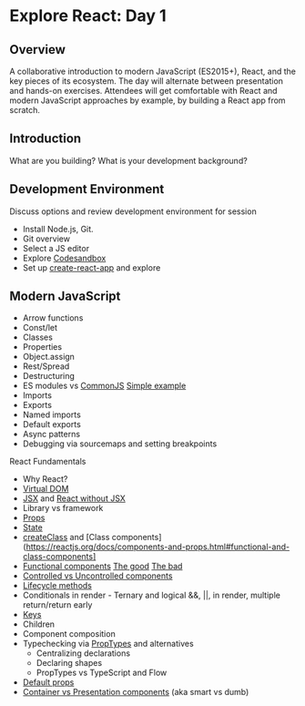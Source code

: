 # Explore React: Day 1

## Overview
A collaborative introduction to modern JavaScript (ES2015+), React, and the key pieces of its ecosystem. The day will alternate between presentation and hands-on exercises. Attendees will get comfortable with React and modern JavaScript approaches by example, by building a React app from scratch.

## Introduction
What are you building?
What is your development background?

## Development Environment
Discuss options and review development environment for session
*	Install Node.js, Git. 
*	Git overview
*	Select a JS editor
*	Explore [Codesandbox](https://codesandbox.io)
*	Set up [create-react-app](https://github.com/facebookincubator/create-react-app) and explore

## Modern JavaScript
*	Arrow functions
*	Const/let
*	Classes
*	Properties
*	Object.assign
*	Rest/Spread
*	Destructuring
*	ES modules vs [CommonJS](https://nodejs.org/docs/latest/api/modules.html) [Simple example]()
  *	Imports
  *	Exports
  *	Named imports
  *	Default exports
*	Async patterns 
*	Debugging via sourcemaps and setting breakpoints

React Fundamentals
*	Why React?
*	[Virtual DOM](https://reactjs.org/docs/faq-internals.html#what-is-the-virtual-dom) 
* [JSX](https://reactjs.org/docs/jsx-in-depth.html) and [React without JSX](https://reactjs.org/docs/react-without-jsx.html)
*	Library vs framework
*	[Props](https://reactjs.org/docs/components-and-props.html)
*	[State](https://reactjs.org/docs/components-and-props.html)
*	[createClass](https://reactjs.org/docs/react-without-es6.html) and [Class components](https://reactjs.org/docs/components-and-props.html#functional-and-class-components]
*	[Functional components](https://reactjs.org/docs/components-and-props.html#functional-and-class-components) [The good]() [The bad]()
* [Controlled vs Uncontrolled components](https://reactjs.org/docs/uncontrolled-components.html)
*	[Lifecycle methods](https://reactjs.org/docs/state-and-lifecycle.html)
*	Conditionals in render - Ternary and logical &&, ||, in render, multiple return/return early
* [Keys](https://reactjs.org/docs/lists-and-keys.html)
*	Children
*	Component composition
*	Typechecking via [PropTypes](https://reactjs.org/docs/typechecking-with-proptypes.html) and alternatives
    *	Centralizing declarations
    *	Declaring shapes
    *	PropTypes vs TypeScript and Flow
*	[Default props](https://reactjs.org/docs/typechecking-with-proptypes.html#default-prop-values)
*	[Container vs Presentation components](https://medium.com/@dan_abramov/smart-and-dumb-components-7ca2f9a7c7d0) (aka smart vs dumb)



